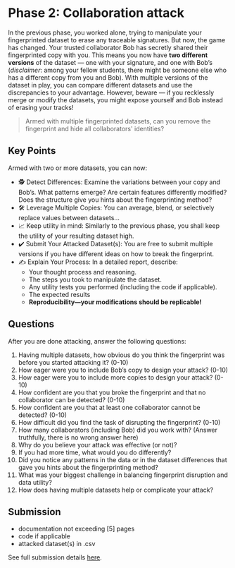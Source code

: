 # Phase 2: Collaboration attack

In the previous phase, you worked alone, trying to manipulate your fingerprinted dataset to erase any traceable signatures. But now, the game has changed. 
Your trusted collaborator Bob has secretly shared their fingerprinted copy with you. 
This means you now have **two different versions** of the dataset — one with your signature, and one with Bob’s (_disclaimer_: among your fellow students, there might be someone else who has a different copy from you and Bob). 
With multiple versions of the dataset in play, you can compare different datasets and use the discrepancies to your advantage. 
However, beware — if you recklessly merge or modify the datasets, you might expose yourself and Bob instead of erasing your tracks!
>Armed with multiple fingerprinted datasets, can you remove the fingerprint and hide all collaborators' identities?

## Key Points
Armed with two or more datasets, you can now:
- :detective: Detect Differences: Examine the variations between your copy and Bob’s. What patterns emerge? Are certain features differently modified? Does the structure give you hints about the fingerprinting method?
- :hammer_and_wrench: Leverage Multiple Copies: You can average, blend, or selectively replace values between datasets…
- :chart_with_upwards_trend: Keep utility in mind: Similarly to the previous phase, you shall keep the utility of your resulting dataset high. 
- :heavy_check_mark: Submit Your Attacked Dataset(s): You are free to submit multiple versions if you have different ideas on how to break the fingerprint.
- :writing_hand: Explain Your Process: In a detailed report, describe:
  - Your thought process and reasoning.
  - The steps you took to manipulate the dataset.
  - Any utility tests you performed (including the code if applicable).
  - The expected results
  - **Reproducibility—your modifications should be replicable!**


## Questions
After you are done attacking, answer the following questions: 
1. Having multiple datasets, how obvious do you think the fingerprint was before you started attacking it? (0-10)
2. How eager were you to include Bob’s copy to design your attack? (0-10)
3. How eager were you to include more copies to design your attack? (0-10)
4. How confident are you that you broke the fingerprint and that no collaborator can be detected? (0-10)
5. How confident are you that at least one collaborator cannot be detected? (0-10)
6. How difficult did you find the task of disrupting the fingerprint? (0-10)
7. How many collaborators (including Bob) did you work with? (Answer truthfully, there is no wrong answer here)
8. Why do you believe your attack was effective (or not)?
9. If you had more time, what would you do differently?
10. Did you notice any patterns in the data or in the dataset differences that gave you hints about the fingerprinting method?
11. What was your biggest challenge in balancing fingerprint disruption and data utility?
12. How does having multiple datasets help or complicate your attack?

## Submission
- documentation not exceeding [5] pages 
- code if applicable
- attacked dataset(s) in .csv

See full submission details [here](submission.md).

